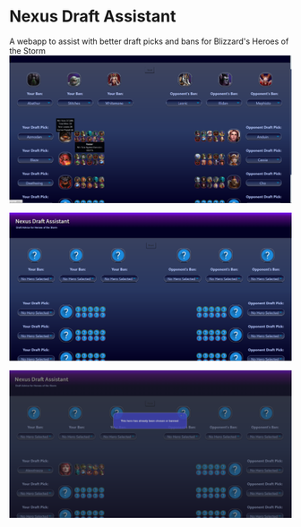 # Nexus Draft Assistant

A webapp to assist with better draft picks and bans for Blizzard's Heroes of the Storm
![Hero Images & Tooltips](https://github.com/Anachronaut/hots_calculator/blob/master/main_calc/media/screenshots/nexusDA_screen00.png)

![Blank Site](https://github.com/Anachronaut/hots_calculator/blob/master/main_calc/media/screenshots/nexusDA_screen01.png)

![Already Selected or Banned Alert](https://github.com/Anachronaut/hots_calculator/blob/master/main_calc/media/screenshots/nexusDA_screen02.png)
